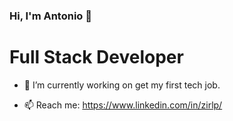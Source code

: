 ### Hi, I'm Antonio 👋 

<h1>   Full Stack Developer </h1>
  
- 🔭 I’m currently working on get my first tech job.


- 📫 Reach me: https://www.linkedin.com/in/zirlp/


